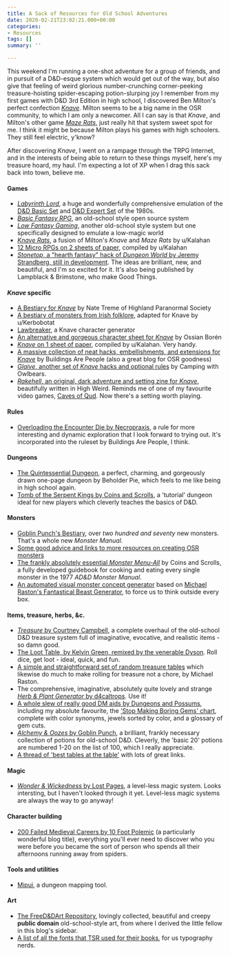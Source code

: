 ```yaml
---
title: A Sack of Resources for Old School Adventures
date: 2020-02-21T23:02:21.000+00:00
categories:
- Resources
tags: []
summary: ''

---
```

This weekend I'm running a one-shot adventure for a group of friends, and in pursuit of a D&D-esque system which would get out of the way, but also give that feeling of weird glorious number-crunching corner-peeking treasure-hoisting spider-escaping potion-slurping joy I remember from my first games with D&D 3rd Edition in high school, I discovered Ben Milton's perfect confection [_Knave_](https://www.drivethrurpg.com/product/250888/Knave). Milton seems to be a big name in the OSR community, to which I am only a newcomer. All I can say is that _Knave_, and Milton's other game [_Maze Rats_](https://www.drivethrurpg.com/product/197158/Maze-Rats), just really hit that system sweet spot for me. I think it might be because Milton plays his games with high schoolers. They still feel electric, y'know?

After discovering _Knave_, I went on a rampage through the TRPG Internet, and in the interests of being able to return to these things myself, here's my treasure hoard, my haul. I'm expecting a lot of XP when I drag this sack back into town, believe me.

#### Games

* [_Labyrinth Lord_](http://goblinoidgames.com/index.php/downloads/), a huge and wonderfully comprehensive emulation of the [D&D Basic Set](https://en.wikipedia.org/wiki/Dungeons_%26_Dragons_Basic_Set) and [D&D Expert Set](https://en.wikipedia.org/wiki/Dungeons_%26_Dragons_Expert_Set) of the 1980s.
* [_Basic Fantasy RPG_](https://basicfantasy.org/), an old-school style open source system
* [_Low Fantasy Gaming_](https://lowfantasygaming.com/), another old-school style system but one specifically designed to emulate a low-magic world
* [_Knave Rats_](https://www.reddit.com/r/rpg/comments/9smybh/knave_rats_my_favorite_parts_of_knave_and_maze/), a fusion of Milton's _Knave_ and _Maze Rats_ by u/Kalahan
* [12 Micro RPGs on 2 sheets of paper](https://www.reddit.com/r/rpg/comments/9d59mx/i_put_12_micro_rpgs_on_2_sheets_of_paper/), compiled by u/Kalahan
* [_Stonetop_, a "hearth fantasy" hack of _Dungeon World_ by Jeremy Strandberg, still in development](https://spoutinglore.blogspot.com/2018/07/stonetop.html). The ideas are brilliant, new, and beautiful, and I'm so excited for it. It's also being published by Lampblack & Brimstone, who make Good Things.

#### _Knave_ specific

* [A Bestiary for _Knave_](http://natetreme.com/blog/2019/2/20/a-bestiary-for-knave) by Nate Treme of Highland Paranormal Society
* [A bestiary of monsters from Irish folklore](https://www.reddit.com/r/osr/comments/bfuu2i/i_adapted_some_monsters_and_creatures_from_irish/), adapted for Knave by u/Kerbobotat
* [Lawbreaker](https://lawbreaker.herokuapp.com/), a Knave character generator
* [An alternative and gorgeous character sheet for _Knave_](https://github.com/catnipped/knave-character-sheet) by Ossian Borén
* [_Knave_ on 1 sheet of paper](https://www.reddit.com/r/rpg/comments/9elnn9/i_put_knave_on_1_sheet_of_paper_for_all_your/), compiled by u/Kalahan. Very handy.
* [A massive collection of neat hacks, embellishments, and extensions for _Knave_](https://buildingsarepeople.blogspot.com/2018/08/knave-mini-review-hacks-additions-and.html) by Buildings Are People (also a great blog for OSR goodness)
* [_Glaive_, another set of _Knave_ hacks and optional rules](https://campingwithowlbears.blogspot.com/2019/12/glaive-knave-hack-collection-of-house.html) by Camping with Owlbears.
* [_Rakehell_, an original, dark adventure and setting zine for _Knave_](https://goatmansgoblet.itch.io/rakehell-1), beautifully written in High Weird. Reminds me of one of my favourite video games, [Caves of Qud](https://store.steampowered.com/app/333640/Caves_of_Qud/). Now there's a setting worth playing.

#### Rules

* [Overloading the Encounter Die by Necropraxis](https://www.necropraxis.com/2014/02/03/overloading-the-encounter-die/), a rule for more interesting and dynamic exploration that I look forward to trying out. It's incorporated into the ruleset by Buildings Are People, I think.

#### Dungeons

* [The Quintessential Dungeon](http://beholderpie.blogspot.com/2016/05/one-page-dungeon-2016-quintessential.html), a perfect, charming, and gorgeously drawn one-page dungeon by Beholder Pie, which feels to me like being in high school again.
* [Tomb of the Serpent Kings by Coins and Scrolls](https://coinsandscrolls.blogspot.com/2017/06/osr-tomb-of-serpent-kings-megapost.html), a 'tutorial' dungeon ideal for new players which cleverly teaches the basics of D&D.

#### Monsters

* [Goblin Punch's Bestiary](http://goblinpunch.blogspot.com/2015/08/the-bestiary.html), over _two hundred and seventy_ new monsters. That's a whole new _Monster Manual_.
* [Some good advice and links to more resources on creating OSR monsters](https://www.reddit.com/r/osr/comments/5g5w9p/process_for_creating_osr_monster_stats/)
* [The frankly absolutely essential _Monster Menu-All_](https://coinsandscrolls.blogspot.com/2017/07/monster-menu-all-part-1-eating-ad.html) by Coins and Scrolls, a fully developed guidebook for cooking and eating every single monster in the 1977 _AD&D Monster Manual_.
* [An automated visual monster concept generator](https://docs.google.com/spreadsheets/d/1Vtbib9wSVkbmEwsL3oaX8GKLASzXrHLCMPL0aHWt3Js/edit#gid=815527111) based on [Michael Raston's Fantastical Beast Generator](http://lizardmandiaries.blogspot.com/2016/10/fantastic-beast-visual-generator-roll.html), to force us to think outside every box.

#### Items, treasure, herbs, &c.

* [_Treasure_ by Courtney Campbell](http://angband.oook.cz/steamband/Treasure.pdf), a complete overhaul of the old-school D&D treasure system full of imaginative, evocative, and realistic items - so damn good.
* [The Loot Table, by Kelvin Green, remixed by the venerable Dyson](https://dysonlogos.blog/2015/01/18/the-loot-table/). Roll dice, get loot - ideal, quick, and fun.
* [A simple and straightforward set of random treasure tables](http://lizardmandiaries.blogspot.com/2017/09/random-treasure-table.html) which likewise do much to make rolling for treasure not a chore, by Michael Raston.
* The comprehensive, imaginative, absolutely quite lovely and strange [_Herb & Plant Generator_ by d4caltrops](https://drive.google.com/file/d/134BW-1RX0yA9frUoWdEqr-owIYmlRRQh/view). Use it!
* [A whole slew of really good DM aids by Dungeons and Possums](https://dungeonspossums.blogspot.com/p/blog-page.html), including my absolute favourite, the ['Stop Making Boring Gems' chart](https://drive.google.com/file/d/1Cidy9ZUZQ2-Urd6NGN5IPpC-BWQsojzf/view), complete with color synonyms, jewels sorted by color, and a glossary of gem cuts.
* [_Alchemy & Oozes_ by Goblin Punch](http://goblinpunch.blogspot.com/2016/05/the-glog-alchemy-and-oozes.html), a brilliant, frankly necessary collection of potions for old-school D&D. Cleverly, the 'basic 20' potions are numbered 1-20 on the list of 100, which I really appreciate.
* [A thread of 'best tables at the table'](https://www.reddit.com/r/osr/comments/ay9ec4/best_tables_at_the_table/) with lots of great links.

#### Magic

* [_Wonder & Wickedness_ by Lost Pages](https://www.drivethrurpg.com/product/145647/Wonder--Wickedness), a level-less magic system. Looks intersting, but I haven't looked through it yet. Level-less magic systems are always the way to go anyway!

#### Character building

* [200 Failed Medieval Careers by 10 Foot Polemic](http://tenfootpolemic.blogspot.com/2014/01/200-failed-medieval-careers.html) (a particularly wonderful blog title), everything you'll ever need to discover who you were before you became the sort of person who spends all their afternoons running away from spiders.

#### Tools and utilities

* [Mipui](https://www.mipui.net/), a dungeon mapping tool.

#### Art

* [The FreeD&DArt Repository](https://get.google.com/albumarchive/102628334940070915254), lovingly collected, beautiful and creepy **public domain** old-school-style art, from where I derived the little fellow in this blog's sidebar.
* [A list of all the fonts that TSR used for their books](https://www.kirith.com/tsr-fonts/), for us typography nerds.